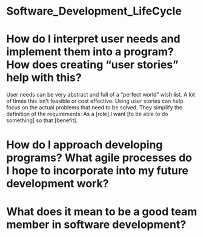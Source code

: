# Software_Development_LifeCycle

# How do I interpret user needs and implement them into a program? How does creating “user stories” help with this?
User needs can be very abstract and full of a “perfect world” wish list.  A lot of times this isn’t feasible or cost effective.  Using user stories can help focus on the actual problems that need to be solved.  They simplify the definition of the requirements: As a [role] I want [to be able to do something] so that [benefit].

# How do I approach developing programs? What agile processes do I hope to incorporate into my future development work?

# What does it mean to be a good team member in software development?
